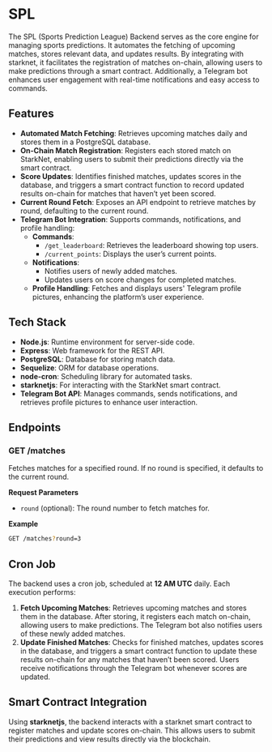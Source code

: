 # SPL

The SPL (Sports Prediction League) Backend serves as the core engine for managing sports predictions. It automates the fetching of upcoming matches, stores relevant data, and updates results. By integrating with starknet, it facilitates the registration of matches on-chain, allowing users to make predictions through a smart contract. Additionally, a Telegram bot enhances user engagement with real-time notifications and easy access to commands.

## Features

- **Automated Match Fetching**: Retrieves upcoming matches daily and stores them in a PostgreSQL database.
- **On-Chain Match Registration**: Registers each stored match on StarkNet, enabling users to submit their predictions directly via the smart contract.
- **Score Updates**: Identifies finished matches, updates scores in the database, and triggers a smart contract function to record updated results on-chain for matches that haven’t yet been scored.
- **Current Round Fetch**: Exposes an API endpoint to retrieve matches by round, defaulting to the current round.
- **Telegram Bot Integration**: Supports commands, notifications, and profile handling:
  - **Commands**:
    - `/get_leaderboard`: Retrieves the leaderboard showing top users.
    - `/current_points`: Displays the user’s current points.
  - **Notifications**:
    - Notifies users of newly added matches.
    - Updates users on score changes for completed matches.
  - **Profile Handling**: Fetches and displays users' Telegram profile pictures, enhancing the platform’s user experience.

## Tech Stack

- **Node.js**: Runtime environment for server-side code.
- **Express**: Web framework for the REST API.
- **PostgreSQL**: Database for storing match data.
- **Sequelize**: ORM for database operations.
- **node-cron**: Scheduling library for automated tasks.
- **starknetjs**: For interacting with the StarkNet smart contract.
- **Telegram Bot API**: Manages commands, sends notifications, and retrieves profile pictures to enhance user interaction.

## Endpoints

### GET /matches

Fetches matches for a specified round. If no round is specified, it defaults to the current round.

**Request Parameters**

- `round` (optional): The round number to fetch matches for.

**Example**

```bash
GET /matches?round=3
```

## Cron Job

The backend uses a cron job, scheduled at **12 AM UTC** daily. Each execution performs:

1. **Fetch Upcoming Matches**: Retrieves upcoming matches and stores them in the database. After storing, it registers each match on-chain, allowing users to make predictions. The Telegram bot also notifies users of these newly added matches.
2. **Update Finished Matches**: Checks for finished matches, updates scores in the database, and triggers a smart contract function to update these results on-chain for any matches that haven’t been scored. Users receive notifications through the Telegram bot whenever scores are updated.

## Smart Contract Integration

Using **starknetjs**, the backend interacts with a starknet smart contract to register matches and update scores on-chain. This allows users to submit their predictions and view results directly via the blockchain.
